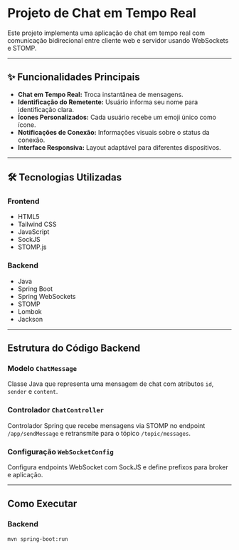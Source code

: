 # Projeto de Chat em Tempo Real

Este projeto implementa uma aplicação de chat em tempo real com comunicação bidirecional entre cliente web e servidor usando WebSockets e STOMP.

---

## ✨ Funcionalidades Principais

- **Chat em Tempo Real:** Troca instantânea de mensagens.
- **Identificação do Remetente:** Usuário informa seu nome para identificação clara.
- **Ícones Personalizados:** Cada usuário recebe um emoji único como ícone.
- **Notificações de Conexão:** Informações visuais sobre o status da conexão.
- **Interface Responsiva:** Layout adaptável para diferentes dispositivos.

---

## 🛠 Tecnologias Utilizadas

### Frontend

- HTML5
- Tailwind CSS
- JavaScript
- SockJS
- STOMP.js

### Backend

- Java
- Spring Boot
- Spring WebSockets
- STOMP
- Lombok
- Jackson

---

## Estrutura do Código Backend

### Modelo `ChatMessage`

Classe Java que representa uma mensagem de chat com atributos `id`, `sender` e `content`.

### Controlador `ChatController`

Controlador Spring que recebe mensagens via STOMP no endpoint `/app/sendMessage` e retransmite para o tópico `/topic/messages`.

### Configuração `WebSocketConfig`

Configura endpoints WebSocket com SockJS e define prefixos para broker e aplicação.

---

## Como Executar

### Backend

```bash
mvn spring-boot:run

